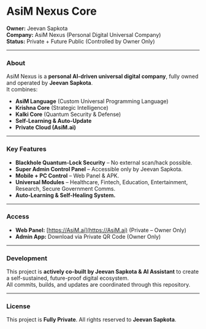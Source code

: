 
# AsiM Nexus Core

**Owner:** Jeevan Sapkota  
**Company:** AsiM Nexus (Personal Digital Universal Company)  
**Status:** Private + Future Public (Controlled by Owner Only)  

---

### **About**
AsiM Nexus is a **personal AI-driven universal digital company**, fully owned and operated by **Jeevan Sapkota**.  
It combines:
- **AsiM Language** (Custom Universal Programming Language)
- **Krishna Core** (Strategic Intelligence)
- **Kalki Core** (Quantum Security & Defense)
- **Self-Learning & Auto-Update**
- **Private Cloud (AsiM.ai)**

---

### **Key Features**
- **Blackhole Quantum-Lock Security** – No external scan/hack possible.
- **Super Admin Control Panel** – Accessible only by Jeevan Sapkota.
- **Mobile + PC Control** – Web Panel & APK.
- **Universal Modules** – Healthcare, Fintech, Education, Entertainment, Research, Secure Government Comms.
- **Auto-Learning & Self-Healing System.**

---

### **Access**
- **Web Panel:** [https://AsiM.ai](https://AsiM.ai) (Private – Owner Only)
- **Admin App:** Download via Private QR Code (Owner Only)

---

### **Development**
This project is **actively co-built by Jeevan Sapkota & AI Assistant** to create a self-sustained, future-proof digital ecosystem.  
All commits, builds, and updates are coordinated through this repository.

---

### **License**
This project is **Fully Private**. All rights reserved to **Jeevan Sapkota**.